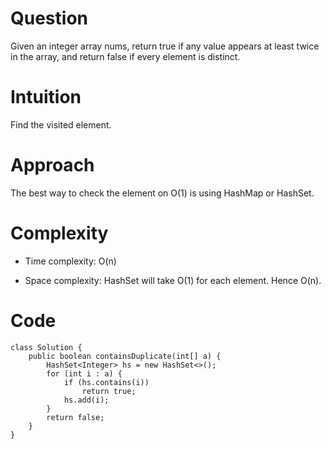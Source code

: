 # Question
Given an integer array nums, return true if any value appears at least twice in the array, and return false if every element is distinct.

# Intuition
Find the visited element.

# Approach
The best way to check the element on O(1) is using HashMap or HashSet. 

# Complexity
- Time complexity:
  O(n)

- Space complexity:
  HashSet will take O(1) for each element. Hence O(n).

# Code
```
class Solution {
    public boolean containsDuplicate(int[] a) {
        HashSet<Integer> hs = new HashSet<>();
        for (int i : a) {
            if (hs.contains(i))
                return true;
            hs.add(i);
        }
        return false;
    }
}
```
